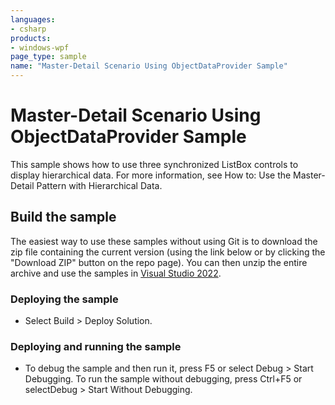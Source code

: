 ```yaml
---
languages:
- csharp
products:
- windows-wpf
page_type: sample
name: "Master-Detail Scenario Using ObjectDataProvider Sample"
---
```


# Master-Detail Scenario Using ObjectDataProvider Sample
This sample shows how to use three synchronized ListBox controls to display hierarchical data. For more information, see How to: Use the Master-Detail Pattern with Hierarchical Data.

## Build the sample
The easiest way to use these samples without using Git is to download the zip file containing the current version (using the link below or by clicking the "Download ZIP" button on the repo page). You can then unzip the entire archive and use the samples in [Visual Studio 2022](https://www.visualstudio.com/wpf-vs).

### Deploying the sample
- Select Build > Deploy Solution. 

### Deploying and running the sample
- To debug the sample and then run it, press F5 or select Debug >  Start Debugging. To run the sample without debugging, press Ctrl+F5 or selectDebug > Start Without Debugging. 


